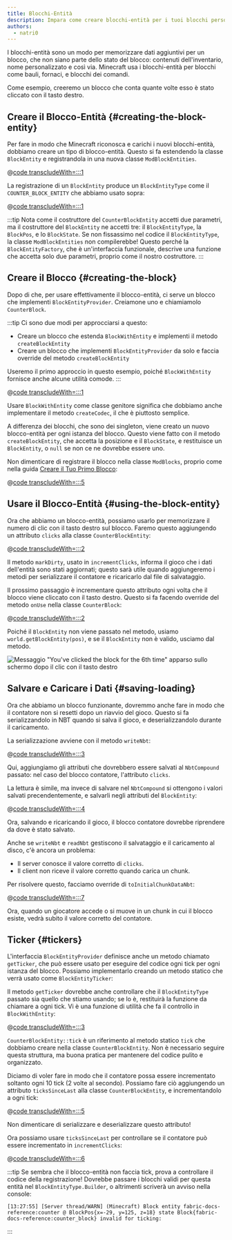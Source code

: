 ```yaml
---
title: Blocchi-Entità
description: Impara come creare blocchi-entità per i tuoi blocchi personalizzati.
authors:
  - natri0
---
```


I blocchi-entità sono un modo per memorizzare dati aggiuntivi per un blocco, che non siano parte dello stato del blocco: contenuti dell'inventario, nome personalizzato e così via.
Minecraft usa i blocchi-entità per blocchi come bauli, fornaci, e blocchi dei comandi.

Come esempio, creeremo un blocco che conta quante volte esso è stato cliccato con il tasto destro.

## Creare il Blocco-Entità {#creating-the-block-entity}

Per fare in modo che Minecraft riconosca e carichi i nuovi blocchi-entità, dobbiamo creare un tipo di blocco-entità. Questo si fa estendendo la classe `BlockEntity` e registrandola in una nuova classe `ModBlockEntities`.

@[code transcludeWith=:::1](@/reference/1.21.4/src/main/java/com/example/docs/block/entity/custom/CounterBlockEntity.java)

La registrazione di un `BlockEntity` produce un `BlockEntityType` come il `COUNTER_BLOCK_ENTITY` che abbiamo usato sopra:

@[code transcludeWith=:::1](@/reference/1.21.4/src/main/java/com/example/docs/block/entity/ModBlockEntities.java)

:::tip
Nota come il costruttore del `CounterBlockEntity` accetti due parametri, ma il costruttore del `BlockEntity` ne accetti tre: il `BlockEntityType`, la `BlockPos`, e lo `BlockState`.
Se non fissassimo nel codice il `BlockEntityType`, la classe `ModBlockEntities` non compilerebbe! Questo perché la `BlockEntityFactory`, che è un'interfaccia funzionale, descrive una funzione che accetta solo due parametri, proprio come il nostro costruttore.
:::

## Creare il Blocco {#creating-the-block}

Dopo di che, per usare effettivamente il blocco-entità, ci serve un blocco che implementi `BlockEntityProvider`. Creiamone uno e chiamiamolo `CounterBlock`.

:::tip
Ci sono due modi per approcciarsi a questo:

- Creare un blocco che estenda `BlockWithEntity` e implementi il metodo `createBlockEntity`
- Creare un blocco che implementi `BlockEntityProvider` da solo e faccia override del metodo `createBlockEntity`

Useremo il primo approccio in questo esempio, poiché `BlockWithEntity` fornisce anche alcune utilità comode.
:::

@[code transcludeWith=:::1](@/reference/1.21.4/src/main/java/com/example/docs/block/custom/CounterBlock.java)

Usare `BlockWithEntity` come classe genitore significa che dobbiamo anche implementare il metodo `createCodec`, il che è piuttosto semplice.

A differenza dei blocchi, che sono dei singleton, viene creato un nuovo blocco-entità per ogni istanza del blocco. Questo viene fatto con il metodo `createBlockEntity`, che accetta la posizione e il `BlockState`, e restituisce un `BlockEntity`, o `null` se non ce ne dovrebbe essere uno.

Non dimenticare di registrare il blocco nella classe `ModBlocks`, proprio come nella guida [Creare il Tuo Primo Blocco](../blocks/first-block):

@[code transcludeWith=:::5](@/reference/1.21.4/src/main/java/com/example/docs/block/ModBlocks.java)

## Usare il Blocco-Entità {#using-the-block-entity}

Ora che abbiamo un blocco-entità, possiamo usarlo per memorizzare il numero di clic con il tasto destro sul blocco. Faremo questo aggiungendo un attributo `clicks` alla classe `CounterBlockEntity`:

@[code transcludeWith=:::2](@/reference/1.21.4/src/main/java/com/example/docs/block/entity/custom/CounterBlockEntity.java)

Il metodo `markDirty`, usato in `incrementClicks`, informa il gioco che i dati dell'entità sono stati aggiornati; questo sarà utile quando aggiungeremo i metodi per serializzare il contatore e ricaricarlo dal file di salvataggio.

Il prossimo passaggio è incrementare questo attributo ogni volta che il blocco viene cliccato con il tasto destro. Questo si fa facendo override del metodo `onUse` nella classe `CounterBlock`:

@[code transcludeWith=:::2](@/reference/1.21.4/src/main/java/com/example/docs/block/custom/CounterBlock.java)

Poiché il `BlockEntity` non viene passato nel metodo, usiamo `world.getBlockEntity(pos)`, e se il `BlockEntity` non è valido, usciamo dal metodo.

![Messaggio "You've clicked the block for the 6th time" apparso sullo schermo dopo il clic con il tasto destro](/assets/develop/blocks/block_entities_1.png)

## Salvare e Caricare i Dati {#saving-loading}

Ora che abbiamo un blocco funzionante, dovremmo anche fare in modo che il contatore non si resetti dopo un riavvio del gioco. Questo si fa serializzandolo in NBT quando si salva il gioco, e deserializzandolo durante il caricamento.

La serializzazione avviene con il metodo `writeNbt`:

@[code transcludeWith=:::3](@/reference/1.21.4/src/main/java/com/example/docs/block/entity/custom/CounterBlockEntity.java)

Qui, aggiungiamo gli attributi che dovrebbero essere salvati al `NbtCompound` passato: nel caso del blocco contatore, l'attributo `clicks`.

La lettura è simile, ma invece di salvare nel `NbtCompound` si ottengono i valori salvati precendentemente, e salvarli negli attributi del `BlockEntity`:

@[code transcludeWith=:::4](@/reference/1.21.4/src/main/java/com/example/docs/block/entity/custom/CounterBlockEntity.java)

Ora, salvando e ricaricando il gioco, il blocco contatore dovrebbe riprendere da dove è stato salvato.

Anche se `writeNbt` e `readNbt` gestiscono il salvataggio e il caricamento al disco, c'è ancora un problema:

- Il server conosce il valore corretto di `clicks`.
- Il client non riceve il valore corretto quando carica un chunk.

Per risolvere questo, facciamo override di `toInitialChunkDataNbt`:

@[code transcludeWith=:::7](@/reference/1.21.4/src/main/java/com/example/docs/block/entity/custom/CounterBlockEntity.java)

Ora, quando un giocatore accede o si muove in un chunk in cui il blocco esiste, vedrà subito il valore corretto del contatore.

## Ticker {#tickers}

L'interfaccia `BlockEntityProvider` definisce anche un metodo chiamato `getTicker`, che può essere usato per eseguire del codice ogni tick per ogni istanza del blocco. Possiamo implementarlo creando un metodo statico che verrà usato come `BlockEntityTicker`:

Il metodo `getTicker` dovrebbe anche controllare che il `BlockEntityType` passato sia quello che stiamo usando; se lo è, restituirà la funzione da chiamare a ogni tick. Vi è una funzione di utilità che fa il controllo in `BlockWithEntity`:

@[code transcludeWith=:::3](@/reference/1.21.4/src/main/java/com/example/docs/block/custom/CounterBlock.java)

`CounterBlockEntity::tick` è un riferimento al metodo statico `tick` che dobbiamo creare nella classe `CounterBlockEntity`. Non è necessario seguire questa struttura, ma buona pratica per mantenere del codice pulito e organizzato.

Diciamo di voler fare in modo che il contatore possa essere incrementato soltanto ogni 10 tick (2 volte al secondo). Possiamo fare ciò aggiungendo un attributo `ticksSinceLast` alla classe `CounterBlockEntity`, e incrementandolo a ogni tick:

@[code transcludeWith=:::5](@/reference/1.21.4/src/main/java/com/example/docs/block/entity/custom/CounterBlockEntity.java)

Non dimenticare di serializzare e deserializzare questo attributo!

Ora possiamo usare `ticksSinceLast` per controllare se il contatore può essere incrementato in `incrementClicks`:

@[code transcludeWith=:::6](@/reference/1.21.4/src/main/java/com/example/docs/block/entity/custom/CounterBlockEntity.java)

:::tip
Se sembra che il blocco-entità non faccia tick, prova a controllare il codice della registrazione! Dovrebbe passare i blocchi validi per questa entità nel `BlockEntityType.Builder`, o altrimenti scriverà un avviso nella console:

```text
[13:27:55] [Server thread/WARN] (Minecraft) Block entity fabric-docs-reference:counter @ BlockPos{x=-29, y=125, z=18} state Block{fabric-docs-reference:counter_block} invalid for ticking:
```

:::
